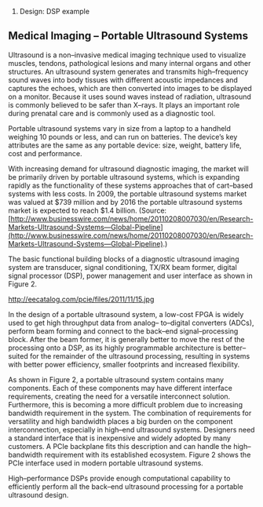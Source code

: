 1.  Design: DSP example

Medical Imaging – Portable Ultrasound Systems
---------------------------------------------

Ultrasound is a non–invasive medical imaging technique used to visualize
muscles, tendons, pathological lesions and many internal organs and
other structures. An ultrasound system generates and transmits
high–frequency sound waves into body tissues with different acoustic
impedances and captures the echoes, which are then converted into images
to be displayed on a monitor. Because it uses sound waves instead of
radiation, ultrasound is commonly believed to be safer than X–rays. It
plays an important role during prenatal care and is commonly used as a
diagnostic tool.

Portable ultrasound systems vary in size from a laptop to a handheld
weighing 10 pounds or less, and can run on batteries. The device’s key
attributes are the same as any portable device: size, weight, battery
life, cost and performance.

With increasing demand for ultrasound diagnostic imaging, the market
will be primarily driven by portable ultrasound systems, which is
expanding rapidly as the functionality of these systems approaches that
of cart–based systems with less costs. In 2009, the portable ultrasound
systems market was valued at \$739 million and by 2016 the portable
ultrasound systems market is expected to reach \$1.4 billion. (Source:
[http://www.businesswire.com/news/home/20110208007030/en/Research-Markets-Ultrasound-Systems—Global-Pipeline](http://www.businesswire.com/news/home/20110208007030/en/Research-Markets-Ultrasound-Systems—Global-Pipeline).)

The basic functional building blocks of a diagnostic ultrasound imaging
system are transducer, signal conditioning, TX/RX beam former, digital
signal processor (DSP), power management and user interface as shown in
Figure 2.

<http://eecatalog.com/pcie/files/2011/11/15.jpg>

In the design of a portable ultrasound system, a low-cost FPGA is widely
used to get high throughput data from analog– to–digital converters
(ADCs), perform beam forming and connect to the back–end
signal–processing block. After the beam former, it is generally better
to move the rest of the processing onto a DSP, as its highly
programmable architecture is better–suited for the remainder of the
ultrasound processing, resulting in systems with better power
efficiency, smaller footprints and increased flexibility.

As shown in Figure 2, a portable ultrasound system contains many
components. Each of these components may have different interface
requirements, creating the need for a versatile interconnect solution.
Furthermore, this is becoming a more difficult problem due to increasing
bandwidth requirement in the system. The combination of requirements for
versatility and high bandwidth places a big burden on the component
interconnection, especially in high–end ultrasound systems. Designers
need a standard interface that is inexpensive and widely adopted by many
customers. A PCIe backplane fits this description and can handle the
high–bandwidth requirement with its established ecosystem. Figure 2
shows the PCIe interface used in modern portable ultrasound systems.

High–performance DSPs provide enough computational capability to
efficiently perform all the back–end ultrasound processing for a
portable ultrasound design.
